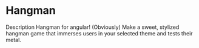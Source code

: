 # Hangman
Description   Hangman for angular! (Obviously) Make a sweet, stylized hangman game that immerses users in your selected theme and tests their metal. 
